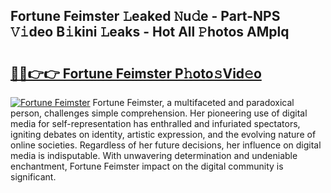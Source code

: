 ## Fortune Feimster 𝙻eaked 𝙽u𝚍e - Part-NPS 𝚅𝚒deo B𝚒kini 𝙻eaks - Hot All 𝙿hotos AMplq

# <h2><a href="http://ld02bn.urlbe.top/?page=Fortune+Feimster">🔗🔗👉👉 Fortune Feimster P𝚑oto𝚜Vid𝚎o</a></h2>

[![Fortune Feimster](https://i.imgur.com/eBuTRDB.gif)](http://ld02bn.urlbe.top/?page=Fortune+Feimster)
Fortune Feimster, a multifaceted and paradoxical person, challenges simple comprehension. Her pioneering use of digital media for self-representation has enthralled and infuriated spectators, igniting debates on identity, artistic expression, and the evolving nature of online societies. Regardless of her future decisions, her influence on digital media is indisputable. With unwavering determination and undeniable enchantment, Fortune Feimster impact on the digital community is significant.
